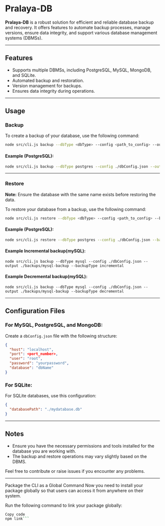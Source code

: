
# Pralaya-DB

**Pralaya-DB** is a robust solution for efficient and reliable database backup and recovery. It offers features to automate backup processes, manage versions, ensure data integrity, and support various database management systems (DBMSs).

---

## Features
- Supports multiple DBMSs, including PostgreSQL, MySQL, MongoDB, and SQLite.
- Automated backup and restoration.
- Version management for backups.
- Ensures data integrity during operations.

---

## Usage

### Backup
To create a backup of your database, use the following command:  
```bash
node src/cli.js backup --dbType <dbType> --config <path_to_config> --output <output_file_path>
```

#### Example (PostgreSQL):
```bash
node src/cli.js backup --dbType postgres --config ./dbConfig.json --output ./backups/testdb_backup.sql
```

---

### Restore
**Note:** Ensure the database with the same name exists before restoring the data.

To restore your database from a backup, use the following command:  
```bash
node src/cli.js restore --dbType <dbType> --config <path_to_config> --backup <backup_file_path> --backupType <type_of_backup>
```

#### Example (PostgreSQL):
```bash
node src/cli.js restore --dbType postgres --config ./dbConfig.json --backup ./backups/testdb_backup.sql.gz --backupType incremental
```

#### Example Incremental backup(mySQL):
```
node src/cli.js backup --dbType mysql --config ./dbConfig.json --output ./backups/mysql-backup --backupType incremental
```

#### Example Decremental backup(mySQL):
```
node src/cli.js backup --dbType mysql --config ./dbConfig.json --output ./backups/mysql-backup --backupType decremental
```

---

## Configuration Files

### For MySQL, PostgreSQL, and MongoDB:
Create a `dbConfig.json` file with the following structure:
```json
{
  "host": "localhost",
  "port": <port_number>,
  "user": "root",
  "password": "yourpassword",
  "database": "dbName"
}
```

### For SQLite:
For SQLite databases, use this configuration:
```json
{
  "databasePath": "./mydatabase.db"
}
```

---

## Notes
- Ensure you have the necessary permissions and tools installed for the database you are working with.
- The backup and restore operations may vary slightly based on the DBMS.

Feel free to contribute or raise issues if you encounter any problems.

---

Package the CLI as a Global Command
Now you need to install your package globally so that users can access it from anywhere on their system.

Run the following command to link your package globally:

```bash
Copy code
npm link```